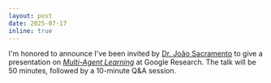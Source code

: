 ```yaml
---
layout: post
date: 2025-07-17
inline: true
---
```


I'm honored to announce I've been invited by [Dr. João Sacramento](https://www.joaosacramento.com/) to give a presentation on _<a href="https://arxiv.org/abs/2502.16863">Multi-Agent Learning</a>_ at Google Research. The talk will be 50 minutes, followed by a 10-minute Q&A session.